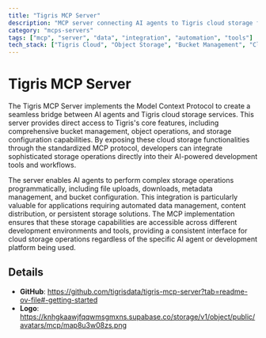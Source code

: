 ```yaml
---
title: "Tigris MCP Server"
description: "MCP server connecting AI agents to Tigris cloud storage for seamless bucket and object management operations."
category: "mcps-servers"
tags: ["mcp", "server", "data", "integration", "automation", "tools"]
tech_stack: ["Tigris Cloud", "Object Storage", "Bucket Management", "Cloud APIs", "MCP Protocol"]
---
```


# Tigris MCP Server

The Tigris MCP Server implements the Model Context Protocol to create a seamless bridge between AI agents and Tigris cloud storage services. This server provides direct access to Tigris's core features, including comprehensive bucket management, object operations, and storage configuration capabilities. By exposing these cloud storage functionalities through the standardized MCP protocol, developers can integrate sophisticated storage operations directly into their AI-powered development tools and workflows.

The server enables AI agents to perform complex storage operations programmatically, including file uploads, downloads, metadata management, and bucket configuration. This integration is particularly valuable for applications requiring automated data management, content distribution, or persistent storage solutions. The MCP implementation ensures that these storage capabilities are accessible across different development environments and tools, providing a consistent interface for cloud storage operations regardless of the specific AI agent or development platform being used.

## Details

- **GitHub**: https://github.com/tigrisdata/tigris-mcp-server?tab=readme-ov-file#-getting-started
- **Logo**: https://knhgkaawjfqqwmsgmxns.supabase.co/storage/v1/object/public/avatars/mcp/map8u3w08zs.png
